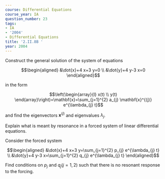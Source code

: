 ```yaml
---
course: Differential Equations
course_year: IA
question_number: 23
tags:
- IA
- '2004'
- Differential Equations
title: '2.II.8B '
year: 2004
---
```



Construct the general solution of the system of equations

$$\begin{aligned}
&\dot{x}+4 x+3 y=0 \\
&\dot{y}+4 y-3 x=0
\end{aligned}$$

in the form

$$\left(\begin{array}{l}
x(t) \\
y(t)
\end{array}\right)=\mathbf{x}=\sum_{j=1}^{2} a_{j} \mathbf{x}^{(j)} e^{\lambda_{j} t}$$

and find the eigenvectors $\mathbf{x}^{(j)}$ and eigenvalues $\lambda_{j}$.

Explain what is meant by resonance in a forced system of linear differential equations.

Consider the forced system

$$\begin{aligned}
&\dot{x}+4 x+3 y=\sum_{j=1}^{2} p_{j} e^{\lambda_{j} t} \\
&\dot{y}+4 y-3 x=\sum_{j=1}^{2} q_{j} e^{\lambda_{j} t}
\end{aligned}$$

Find conditions on $p_{j}$ and $q_{j}(j=1,2)$ such that there is no resonant response to the forcing.